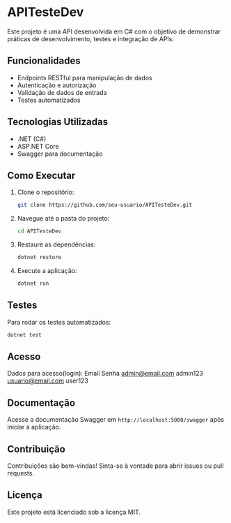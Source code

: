 # APITesteDev

Este projeto é uma API desenvolvida em C# com o objetivo de demonstrar práticas de desenvolvimento, testes e integração de APIs.

## Funcionalidades

- Endpoints RESTful para manipulação de dados
- Autenticação e autorização
- Validação de dados de entrada
- Testes automatizados

## Tecnologias Utilizadas

- .NET (C#)
- ASP.NET Core
- Swagger para documentação

## Como Executar

1. Clone o repositório:
    ```bash
    git clone https://github.com/seu-usuario/APITesteDev.git
    ```
2. Navegue até a pasta do projeto:
    ```bash
    cd APITesteDev
    ```
3. Restaure as dependências:
    ```bash
    dotnet restore
    ```
4. Execute a aplicação:
    ```bash
    dotnet run
    ```

## Testes

Para rodar os testes automatizados:
```bash
dotnet test
```

## Acesso

Dados para acesso(login):
Email                           Senha
admin@email.com                 admin123
usuario@email.com               user123

## Documentação

Acesse a documentação Swagger em `http://localhost:5000/swagger` após iniciar a aplicação.

## Contribuição

Contribuições são bem-vindas! Sinta-se à vontade para abrir issues ou pull requests.

## Licença

Este projeto está licenciado sob a licença MIT.